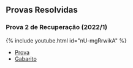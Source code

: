 ## Provas Resolvidas


### Prova 2 de Recuperação (2022/1)


{% include youtube.html id="nU-mgRrwikA" %}

- [Prova](./arquivos/Prova_2_2022_1_Modelo_Rec.pdf)
- [Gabarito](./arquivos/Gabarito_Prova_2_2022_1_Modelo_Rec.pdf) 
